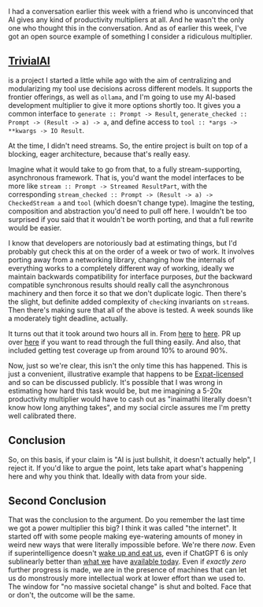 I had a conversation earlier this week with a friend who is unconvinced that AI gives any kind of productivity multipliers at all. And he wasn't the only one who thought this in the conversation. And as of earlier this week, I've got an open source example of something I consider a ridiculous multiplier.

## [TrivialAI](https://github.com/inaimathi/trivialai)

is a project I started a little while ago with the aim of centralizing and modularizing my tool use decisions across different models. It supports the frontier offerings, as well as `ollama`, and I'm going to use my AI-based development multiplier to give it more options shortly too. It gives you a common interface to `generate :: Prompt -> Result`, `generate_checked :: Prompt -> (Result -> a) -> a`, and define access to `tool :: *args -> **kwargs -> IO Result`.

At the time, I didn't need streams. So, the entire project is built on top of a blocking, eager architecture, because that's really easy.

Imagine what it would take to go from that, to a fully stream-supporting, asynchronous framework. That is, you'd want the model interfaces to be more like `stream :: Prompt -> Streamed ResultPart`, with the corresponding `stream_checked :: Prompt -> (Result -> a) -> CheckedStream a` and `tool` (which doesn't change type). Imagine the testing, composition and abstraction you'd need to pull off here. I wouldn't be too surprised if you said that it wouldn't be worth porting, and that a full rewrite would be easier.

I know that developers are notoriously bad at estimating things, but I'd probably gut check this at on the order of a week or two of work. It involves porting away from a networking library, changing how the internals of everything works to a completely different way of working, ideally we maintain backwards compatibility for interface purposes, _but_ the backward compatible synchronous results should really call the asynchronous machinery and then force it so that we don't duplicate logic. Then there's the slight, but definite added complexity of `check`ing invariants on `stream`s. Then there's making sure that all of the above is tested. A week sounds like a moderately tight deadline, actually. 

It turns out that it took around two hours all in. From [here](https://github.com/inaimathi/trivialai/commit/d68759c58c24f769aa4fa96341c951b1680546e9) to [here](https://github.com/inaimathi/trivialai/commit/46831d4a1f92b1e66d6078dce20cd469c0eb1635). PR up over [here](https://github.com/inaimathi/trivialai/pull/2) if you want to read through the full thing easily. And also, that included getting test coverage up from around 10% to around 90%.

Now, just so we're clear, this isn't the only time this has happened. This is just a convenient, illustrative example that happens to be [Expat-licensed](https://github.com/inaimathi/trivialai/blob/master/LICENSE.txt) and so can be discussed publicly. It's possible that I was wrong in estimating how hard this task would be, but me imagining a 5-20x productivity multiplier would have to cash out as "inaimathi literally doesn't know how long anything takes", and my social circle assures me I'm pretty well calibrated there.

## Conclusion

So, on this basis, if your claim is "AI is just bullshit, it doesn't actually help", I reject it. If you'd like to argue the point, lets take apart what's happening here and why you think that. Ideally with data from your side.

## Second Conclusion

That was the conclusion to the argument. Do you remember the last time we got a power multiplier this big? I think it was called "the internet". It started off with some people making eye-watering amounts of money in weird new ways that were literally impossible before. We're there _now_. Even if superintelligence doesn't [wake up and eat us](https://www.amazon.ca/Anyone-Builds-Everyone-Dies-Superhuman/dp/0316595640), even if ChatGPT 6 is only sublinearly better than [what we](https://openai.com/index/introducing-gpt-5/) have [available today](https://www.anthropic.com/news/claude-haiku-4-5). Even if _exactly zero_ further progress is made, we are in the presence of machines that can let us do monstrously more intellectual work at lower effort than we used to. The window for "no massive societal change" is shut and bolted. Face that or don't, the outcome will be the same.
